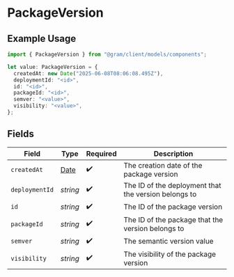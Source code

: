 # PackageVersion

## Example Usage

```typescript
import { PackageVersion } from "@gram/client/models/components";

let value: PackageVersion = {
  createdAt: new Date("2025-06-08T08:06:08.495Z"),
  deploymentId: "<id>",
  id: "<id>",
  packageId: "<id>",
  semver: "<value>",
  visibility: "<value>",
};
```

## Fields

| Field                                                                                         | Type                                                                                          | Required                                                                                      | Description                                                                                   |
| --------------------------------------------------------------------------------------------- | --------------------------------------------------------------------------------------------- | --------------------------------------------------------------------------------------------- | --------------------------------------------------------------------------------------------- |
| `createdAt`                                                                                   | [Date](https://developer.mozilla.org/en-US/docs/Web/JavaScript/Reference/Global_Objects/Date) | :heavy_check_mark:                                                                            | The creation date of the package version                                                      |
| `deploymentId`                                                                                | *string*                                                                                      | :heavy_check_mark:                                                                            | The ID of the deployment that the version belongs to                                          |
| `id`                                                                                          | *string*                                                                                      | :heavy_check_mark:                                                                            | The ID of the package version                                                                 |
| `packageId`                                                                                   | *string*                                                                                      | :heavy_check_mark:                                                                            | The ID of the package that the version belongs to                                             |
| `semver`                                                                                      | *string*                                                                                      | :heavy_check_mark:                                                                            | The semantic version value                                                                    |
| `visibility`                                                                                  | *string*                                                                                      | :heavy_check_mark:                                                                            | The visibility of the package version                                                         |
